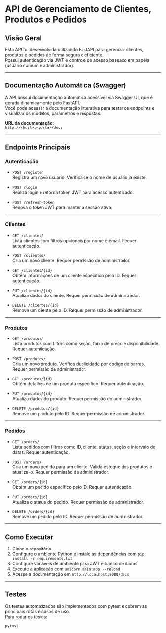 # API de Gerenciamento de Clientes, Produtos e Pedidos

## Visão Geral

Esta API foi desenvolvida utilizando FastAPI para gerenciar clientes, produtos e pedidos de forma segura e eficiente.  
Possui autenticação via JWT e controle de acesso baseado em papéis (usuário comum e administrador).

---

## Documentação Automática (Swagger)

A API possui documentação automática acessível via Swagger UI, que é gerada dinamicamente pelo FastAPI.  
Você pode acessar a documentação interativa para testar os endpoints e visualizar os modelos, parâmetros e respostas.

**URL da documentação:**  
`http://<host>:<porta>/docs`

---

## Endpoints Principais

### Autenticação

- `POST /register`  
  Registra um novo usuário. Verifica se o nome de usuário já existe.

- `POST /login`  
  Realiza login e retorna token JWT para acesso autenticado.

- `POST /refresh-token`  
  Renova o token JWT para manter a sessão ativa.

---

### Clientes

- `GET /clientes/`  
  Lista clientes com filtros opcionais por nome e email. Requer autenticação.

- `POST /clientes/`  
  Cria um novo cliente. Requer permissão de administrador.

- `GET /clientes/{id}`  
  Obtém informações de um cliente específico pelo ID. Requer autenticação.

- `PUT /clientes/{id}`  
  Atualiza dados do cliente. Requer permissão de administrador.

- `DELETE /clientes/{id}`  
  Remove um cliente pelo ID. Requer permissão de administrador.

---

### Produtos

- `GET /produtos/`  
  Lista produtos com filtros como seção, faixa de preço e disponibilidade. Requer autenticação.

- `POST /produtos/`  
  Cria um novo produto. Verifica duplicidade por código de barras. Requer permissão de administrador.

- `GET /produtos/{id}`  
  Obtém detalhes de um produto específico. Requer autenticação.

- `PUT /produtos/{id}`  
  Atualiza dados do produto. Requer permissão de administrador.

- `DELETE /produtos/{id}`  
  Remove um produto pelo ID. Requer permissão de administrador.

---

### Pedidos

- `GET /orders/`  
  Lista pedidos com filtros como ID, cliente, status, seção e intervalo de datas. Requer autenticação.

- `POST /orders/`  
  Cria um novo pedido para um cliente. Valida estoque dos produtos e atualiza-o. Requer permissão de administrador.

- `GET /orders/{id}`  
  Obtém um pedido específico pelo ID. Requer autenticação.

- `PUT /orders/{id}`  
  Atualiza o status do pedido. Requer permissão de administrador.

- `DELETE /orders/{id}`  
  Remove um pedido pelo ID. Requer permissão de administrador.

---

## Como Executar

1. Clone o repositório  
2. Configure o ambiente Python e instale as dependências com `pip install -r requirements.txt`  
3. Configure variáveis de ambiente para JWT e banco de dados  
4. Execute a aplicação com `uvicorn main:app --reload`  
5. Acesse a documentação em `http://localhost:8000/docs`

---

## Testes

Os testes automatizados são implementados com pytest e cobrem as principais rotas e casos de uso.  
Para rodar os testes:  
```bash
pytest
